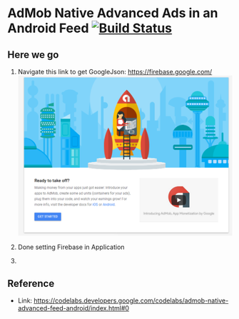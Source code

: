 # AdMob Native Advanced Ads in an Android Feed [![Build Status](https://travis-ci.org/nomensa/jquery.hide-show.svg)](https://travis-ci.org/nomensa/jquery.hide-show.svg?branch=master)
  
## Here we go

1. Navigate this link to get GoogleJson: https://firebase.google.com/
![alt text](https://github.com/danisluis6/AdMob-Android/blob/admob_lv_2/mmo/1.png)

2. Done setting Firebase in Application

3.  


## Reference
- Link: https://codelabs.developers.google.com/codelabs/admob-native-advanced-feed-android/index.html#0
